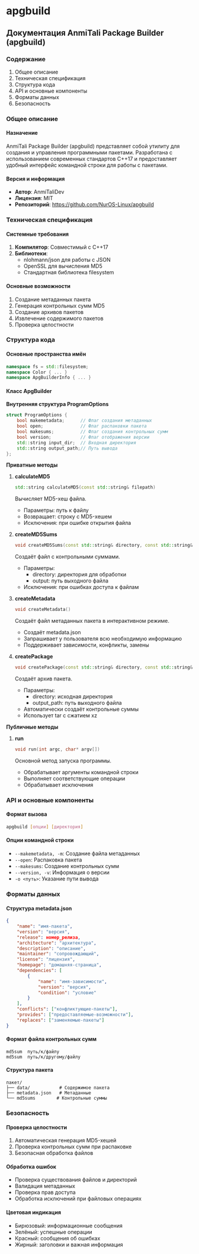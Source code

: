 # apgbuild

## Документация AnmiTali Package Builder (apgbuild)

### Содержание

1. Общее описание
2. Техническая спецификация
3. Структура кода
4. API и основные компоненты
5. Форматы данных
6. Безопасность

### Общее описание

#### Назначение

AnmiTali Package Builder (apgbuild) представляет собой утилиту для создания и управления программными пакетами. Разработана с использованием современных стандартов C++17 и предоставляет удобный интерфейс командной строки для работы с пакетами.

#### Версия и информация

* **Автор**: AnmiTaliDev
* **Лицензия**: MIT
* **Репозиторий**: https://github.com/NurOS-Linux/apgbuild

### Техническая спецификация

#### Системные требования

1. **Компилятор**: Совместимый с C++17
2. **Библиотеки**:
   * nlohmann/json для работы с JSON
   * OpenSSL для вычисления MD5
   * Стандартная библиотека filesystem

#### Основные возможности

1. Создание метаданных пакета
2. Генерация контрольных сумм MD5
3. Создание архивов пакетов
4. Извлечение содержимого пакетов
5. Проверка целостности

### Структура кода

#### Основные пространства имён

```cpp
namespace fs = std::filesystem;
namespace Color { ... }
namespace ApgBuilderInfo { ... }
```

#### Класс ApgBuilder

**Внутренняя структура ProgramOptions**

```cpp
struct ProgramOptions {
    bool makemetadata;      // Флаг создания метаданных
    bool open;              // Флаг распаковки пакета
    bool makesums;          // Флаг создания контрольных сумм
    bool version;           // Флаг отображения версии
    std::string input_dir;  // Входная директория
    std::string output_path;// Путь вывода
};
```

**Приватные методы**

1.  **calculateMD5**

    ```cpp
    std::string calculateMD5(const std::string& filepath)
    ```

    Вычисляет MD5-хеш файла.

    * Параметры: путь к файлу
    * Возвращает: строку с MD5-хешем
    * Исключения: при ошибке открытия файла
2.  **createMD5Sums**

    ```cpp
    void createMD5Sums(const std::string& directory, const std::string& output)
    ```

    Создаёт файл с контрольными суммами.

    * Параметры:
      * directory: директория для обработки
      * output: путь выходного файла
    * Исключения: при ошибках доступа к файлам
3.  **createMetadata**

    ```cpp
    void createMetadata()
    ```

    Создаёт файл метаданных пакета в интерактивном режиме.

    * Создаёт metadata.json
    * Запрашивает у пользователя всю необходимую информацию
    * Поддерживает зависимости, конфликты, замены
4.  **createPackage**

    ```cpp
    void createPackage(const std::string& directory, const std::string& output_path)
    ```

    Создаёт архив пакета.

    * Параметры:
      * directory: исходная директория
      * output\_path: путь выходного файла
    * Автоматически создаёт контрольные суммы
    * Использует tar с сжатием xz

**Публичные методы**

1.  **run**

    ```cpp
    void run(int argc, char* argv[])
    ```

    Основной метод запуска программы.

    * Обрабатывает аргументы командной строки
    * Выполняет соответствующие операции
    * Обрабатывает исключения

### API и основные компоненты

#### Формат вызова

```bash
apgbuild [опции] [директория]
```

#### Опции командной строки

* `--makemetadata, -m`: Создание файла метаданных
* `--open`: Распаковка пакета
* `--makesums`: Создание контрольных сумм
* `--version, -v`: Информация о версии
* `-o <путь>`: Указание пути вывода

### Форматы данных

#### Структура metadata.json

```json
{
    "name": "имя-пакета",
    "version": "версия",
    "release": номер_релиза,
    "architecture": "архитектура",
    "description": "описание",
    "maintainer": "сопровождающий",
    "license": "лицензия",
    "homepage": "домашняя-страница",
    "dependencies": [
        {
            "name": "имя-зависимости",
            "version": "версия",
            "condition": "условие"
        }
    ],
    "conflicts": ["конфликтующие-пакеты"],
    "provides": ["предоставляемые-возможности"],
    "replaces": ["заменяемые-пакеты"]
}
```

#### Формат файла контрольных сумм

```
md5sum  путь/к/файлу
md5sum  путь/к/другому/файлу
```

#### Структура пакета

```
пакет/
├── data/           # Содержимое пакета
├── metadata.json   # Метаданные
└── md5sums        # Контрольные суммы
```

### Безопасность

#### Проверка целостности

1. Автоматическая генерация MD5-хешей
2. Проверка контрольных сумм при распаковке
3. Безопасная обработка файлов

#### Обработка ошибок

* Проверка существования файлов и директорий
* Валидация метаданных
* Проверка прав доступа
* Обработка исключений при файловых операциях

#### Цветовая индикация

* Бирюзовый: информационные сообщения
* Зелёный: успешные операции
* Красный: сообщения об ошибках
* Жирный: заголовки и важная информация
